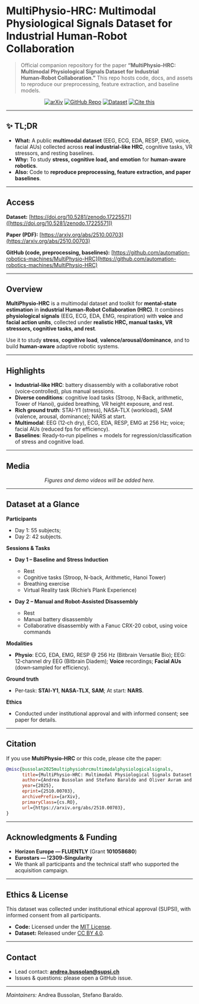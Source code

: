 # MultiPhysio‑HRC: Multimodal Physiological Signals Dataset for Industrial Human‑Robot Collaboration

> Official companion repository for the paper **“MultiPhysio‑HRC: Multimodal Physiological Signals Dataset for Industrial Human‑Robot Collaboration.”** This repo hosts code, docs, and assets to reproduce our preprocessing, feature extraction, and baseline models.

<p align="center">
  <a href="https://arxiv.org/abs/2510.00703"><img alt="arXiv" src="https://img.shields.io/badge/Paper-arXiv-b31b1b?logo=arxiv"></a>
  <a href="https://github.com/automation-robotics-machines/MultiPhysio-HRC"><img alt="GitHub Repo" src="https://img.shields.io/badge/Code-GitHub-black"></a>
  <a href="https://zenodo.org/records/17225571"><img alt="Dataset" src="https://img.shields.io/badge/Dataset-Zenodo-brightgreen"></a>
  <a href="#citation"><img alt="Cite this" src="https://img.shields.io/badge/Cite-this-blue"></a>
</p>

---

## ✨ TL;DR
- **What:** A public **multimodal dataset** (EEG, ECG, EDA, RESP, EMG, voice, facial AUs) collected across **real industrial‑like HRC**, cognitive tasks, VR stressors, and resting baselines.
- **Why:** To study **stress, cognitive load, and emotion** for **human‑aware robotics**.
- **Also:** Code to **reproduce preprocessing, feature extraction, and paper baselines**.

--- 

## Access

**Dataset:** [https://doi.org/10.5281/zenodo.17225571]([https://doi.org/10.5281/zenodo.17225571])

**Paper (PDF):** [https://arxiv.org/abs/2510.00703](https://arxiv.org/abs/2510.00703)

**GitHub (code, preprocessing, baselines):** [https://github.com/automation-robotics-machines/MultiPhysio-HRC](https://github.com/automation-robotics-machines/MultiPhysio-HRC)

---

## Overview
**MultiPhysio‑HRC** is a multimodal dataset and toolkit for **mental‑state estimation** in **industrial Human‑Robot Collaboration (HRC)**. It combines **physiological signals** (EEG, ECG, EDA, EMG, respiration) with **voice** and **facial action units**, collected under **realistic HRC, manual tasks, VR stressors, cognitive tasks, and rest**.

Use it to study **stress**, **cognitive load**, **valence/arousal/dominance**, and to build **human‑aware** adaptive robotic systems.

---

## Highlights
- **Industrial‑like HRC**: battery disassembly with a collaborative robot (voice‑controlled), plus manual sessions.
- **Diverse conditions**: cognitive load tasks (Stroop, N‑Back, arithmetic, Tower of Hanoi), guided breathing, VR height exposure, and rest.
- **Rich ground truth**: STAI‑Y1 (stress), NASA‑TLX (workload), SAM (valence, arousal, dominance); NARS at start.
- **Multimodal**: EEG (12‑ch dry), ECG, EDA, RESP, EMG at 256 Hz; voice; facial AUs (reduced fps for efficiency).
- **Baselines**: Ready‑to‑run pipelines + models for regression/classification of stress and cognitive load.

---

## Media
<p align="center">
  <em>Figures and demo videos will be added here.</em>
</p>

---

## Dataset at a Glance
**Participants**
- Day 1: 55 subjects; 
- Day 2: 42 subjects.

**Sessions & Tasks**
- **Day 1 – Baseline and Stress Induction**
    - Rest
    - Cognitive tasks (Stroop, N-back, Arithmetic, Hanoi Tower)
    - Breathing exercise
    - Virtual Reality task (Richie’s Plank Experience)

- **Day 2 – Manual and Robot-Assisted Disassembly**
    - Rest
    - Manual battery disassembly
    - Collaborative disassembly with a Fanuc CRX-20 cobot, using voice commands

**Modalities**
- **Physio**: ECG, EDA, EMG, RESP @ 256 Hz (Bitbrain Versatile Bio); EEG: 12‑channel dry EEG (Bitbrain Diadem); **Voice** recordings; **Facial AUs** (down‑sampled for efficiency).

**Ground truth**
- Per‑task: **STAI‑Y1**, **NASA‑TLX**, **SAM**; At start: **NARS**.

**Ethics**
- Conducted under institutional approval and with informed consent; see paper for details.

---

## Citation
If you use **MultiPhysio‑HRC** or this code, please cite the paper:

```bibtex
@misc{bussolan2025multiphysiohrcmultimodalphysiologicalsignals,
      title={MultiPhysio-HRC: Multimodal Physiological Signals Dataset for industrial Human-Robot Collaboration}, 
      author={Andrea Bussolan and Stefano Baraldo and Oliver Avram and Pablo Urcola and Luis Montesano and Luca Maria Gambardella and Anna Valente},
      year={2025},
      eprint={2510.00703},
      archivePrefix={arXiv},
      primaryClass={cs.RO},
      url={https://arxiv.org/abs/2510.00703}, 
}
```

---

## Acknowledgments & Funding
- **Horizon Europe — FLUENTLY** (Grant **101058680**)
- **Eurostars — !2309‑Singularity**
- We thank all participants and the technical staff who supported the acquisition campaign.

---

## Ethics & License

This dataset was collected under institutional ethical approval (SUPSI), with informed consent from all participants.
- **Code:** Licensed under the [MIT License](https://opensource.org/licenses/MIT).  
- **Dataset:** Released under [CC BY 4.0](https://creativecommons.org/licenses/by/4.0/).  

---

## Contact
- Lead contact: **andrea.bussolan@supsi.ch**
- Issues & questions: please open a GitHub issue.

---

*Maintainers:* Andrea Bussolan, Stefano Baraldo.